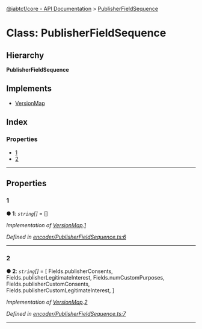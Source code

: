 [@iabtcf/core - API Documentation](../README.md) > [PublisherFieldSequence](../classes/publisherfieldsequence.md)

# Class: PublisherFieldSequence

## Hierarchy

**PublisherFieldSequence**

## Implements

* [VersionMap](../interfaces/versionmap.md)

## Index

### Properties

* [1](publisherfieldsequence.md#1)
* [2](publisherfieldsequence.md#2)

---

## Properties

<a id="1"></a>

###  1

**● 1**: *`string`[]* =  []

*Implementation of [VersionMap](../interfaces/versionmap.md).[1](../interfaces/versionmap.md#1)*

*Defined in [encoder/PublisherFieldSequence.ts:6](https://github.com/chrispaterson/iabtcf/blob/f683445/modules/core/src/encoder/PublisherFieldSequence.ts#L6)*

___
<a id="2"></a>

###  2

**● 2**: *`string`[]* =  [
    Fields.publisherConsents,
    Fields.publisherLegitimateInterest,
    Fields.numCustomPurposes,
    Fields.publisherCustomConsents,
    Fields.publisherCustomLegitimateInterest,
  ]

*Implementation of [VersionMap](../interfaces/versionmap.md).[2](../interfaces/versionmap.md#2)*

*Defined in [encoder/PublisherFieldSequence.ts:7](https://github.com/chrispaterson/iabtcf/blob/f683445/modules/core/src/encoder/PublisherFieldSequence.ts#L7)*

___

